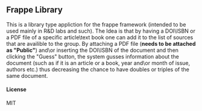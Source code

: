 ## Frappe Library

This is a library type appliction for the frappe framework (intended to be used mainly in R&D labs and such).
The Idea is that by having a DOI\ISBN or a PDF file of a specific article\text book one can add it to the list of sources that are availible to the group. By attaching a PDF file (**needs to be attached as "Public"**) and\or inserting the DOI\ISBN of the document and then clicking the "Guess" button, the system gusses information about the document (such as if it is an article or a book, year and\or month of issue, authors etc.) thus decreasing the chance to have doubles or triples of the same document.

#### License

MIT
